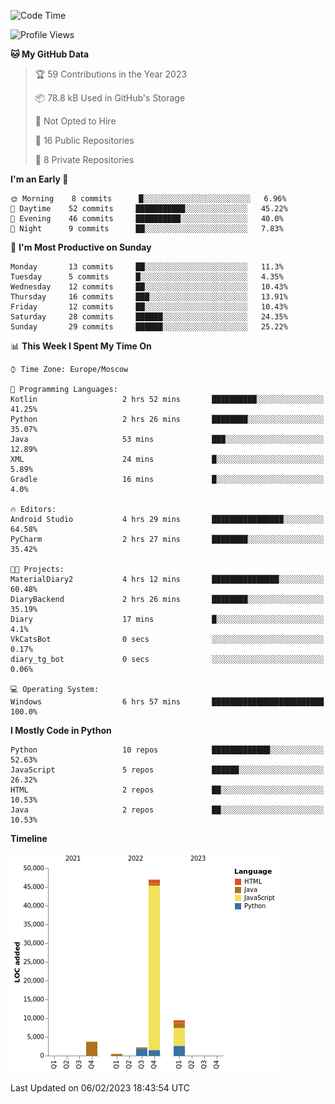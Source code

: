 <!--START_SECTION:waka-->
![Code Time](http://img.shields.io/badge/Code%20Time-14%20hrs%2053%20mins-blue)

![Profile Views](http://img.shields.io/badge/Profile%20Views-73-blue)

**🐱 My GitHub Data** 

> 🏆 59 Contributions in the Year 2023
 > 
> 📦 78.8 kB Used in GitHub's Storage 
 > 
> 🚫 Not Opted to Hire
 > 
> 📜 16 Public Repositories 
 > 
> 🔑 8 Private Repositories  
 > 
**I'm an Early 🐤** 

```text
🌞 Morning    8 commits      █░░░░░░░░░░░░░░░░░░░░░░░░   6.96% 
🌆 Daytime    52 commits     ███████████░░░░░░░░░░░░░░   45.22% 
🌃 Evening    46 commits     ██████████░░░░░░░░░░░░░░░   40.0% 
🌙 Night      9 commits      ██░░░░░░░░░░░░░░░░░░░░░░░   7.83%

```
📅 **I'm Most Productive on Sunday** 

```text
Monday       13 commits     ██░░░░░░░░░░░░░░░░░░░░░░░   11.3% 
Tuesday      5 commits      █░░░░░░░░░░░░░░░░░░░░░░░░   4.35% 
Wednesday    12 commits     ██░░░░░░░░░░░░░░░░░░░░░░░   10.43% 
Thursday     16 commits     ███░░░░░░░░░░░░░░░░░░░░░░   13.91% 
Friday       12 commits     ██░░░░░░░░░░░░░░░░░░░░░░░   10.43% 
Saturday     28 commits     ██████░░░░░░░░░░░░░░░░░░░   24.35% 
Sunday       29 commits     ██████░░░░░░░░░░░░░░░░░░░   25.22%

```


📊 **This Week I Spent My Time On** 

```text
⌚︎ Time Zone: Europe/Moscow

💬 Programming Languages: 
Kotlin                   2 hrs 52 mins       ██████████░░░░░░░░░░░░░░░   41.25% 
Python                   2 hrs 26 mins       ████████░░░░░░░░░░░░░░░░░   35.07% 
Java                     53 mins             ███░░░░░░░░░░░░░░░░░░░░░░   12.89% 
XML                      24 mins             █░░░░░░░░░░░░░░░░░░░░░░░░   5.89% 
Gradle                   16 mins             █░░░░░░░░░░░░░░░░░░░░░░░░   4.0%

🔥 Editors: 
Android Studio           4 hrs 29 mins       ████████████████░░░░░░░░░   64.58% 
PyCharm                  2 hrs 27 mins       ████████░░░░░░░░░░░░░░░░░   35.42%

🐱‍💻 Projects: 
MaterialDiary2           4 hrs 12 mins       ███████████████░░░░░░░░░░   60.48% 
DiaryBackend             2 hrs 26 mins       ████████░░░░░░░░░░░░░░░░░   35.19% 
Diary                    17 mins             █░░░░░░░░░░░░░░░░░░░░░░░░   4.1% 
VkCatsBot                0 secs              ░░░░░░░░░░░░░░░░░░░░░░░░░   0.17% 
diary_tg_bot             0 secs              ░░░░░░░░░░░░░░░░░░░░░░░░░   0.06%

💻 Operating System: 
Windows                  6 hrs 57 mins       █████████████████████████   100.0%

```

**I Mostly Code in Python** 

```text
Python                   10 repos            █████████████░░░░░░░░░░░░   52.63% 
JavaScript               5 repos             ██████░░░░░░░░░░░░░░░░░░░   26.32% 
HTML                     2 repos             ██░░░░░░░░░░░░░░░░░░░░░░░   10.53% 
Java                     2 repos             ██░░░░░░░░░░░░░░░░░░░░░░░   10.53%

```


**Timeline**

![Chart not found](https://raw.githubusercontent.com/Adlemex/Adlemex/main/charts/bar_graph.png) 


 Last Updated on 06/02/2023 18:43:54 UTC
<!--END_SECTION:waka-->

